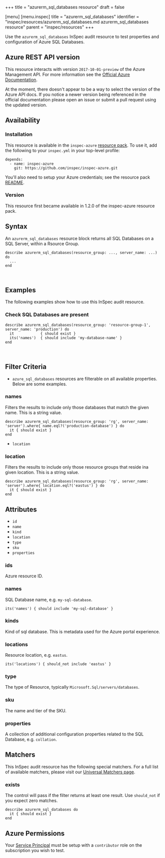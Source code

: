 +++
title = "azurerm_sql_databases resource"
draft = false

[menu]
  [menu.inspec]
    title = "azurerm_sql_databases"
    identifier = "inspec/resources/azurerm_sql_databases.md azurerm_sql_databases resource"
    parent = "inspec/resources"
+++


Use the `azurerm_sql_databases` InSpec audit resource to test properties and configuration of Azure SQL Databases.
<br />

## Azure REST API version

This resource interacts with version `2017-10-01-preview` of the Azure Management API. For more
information see the [Official Azure Documentation](https://docs.microsoft.com/en-us/rest/api/sql/databases/listbyserver).

At the moment, there doesn't appear to be a way to select the version of the
Azure API docs. If you notice a newer version being referenced in the official
documentation please open an issue or submit a pull request using the updated
version.

## Availability

### Installation

This resource is available in the `inspec-azure` [resource
pack](https://www.inspec.io/docs/reference/glossary/#resource-pack). To use it, add the
following to your `inspec.yml` in your top-level profile:

    depends:
      - name: inspec-azure
        git: https://github.com/inspec/inspec-azure.git

You'll also need to setup your Azure credentials; see the resource pack
[README](https://github.com/inspec/inspec-azure#inspec-for-azure).

### Version

This resource first became available in 1.2.0 of the inspec-azure resource pack.

## Syntax

An `azurerm_sql_databases` resource block returns all SQL Databases on a SQL Server, within a Rsource Group.

    describe azurerm_sql_databases(resource_group: ..., server_name: ...) do
      ...
    end

<br />

## Examples

The following examples show how to use this InSpec audit resource.

### Check SQL Databases are present

    describe azurerm_sql_databases(resource_group: 'resource-group-1', server_name: 'production') do
      it            { should exist }
      its('names')  { should include 'my-database-name' }
    end
<br />

## Filter Criteria

* `azure_sql_databases` resources are filterable on all available properties. Below are some examples.

### names

Filters the results to include only those databases that match the given
name. This is a string value.

    describe azurerm_sql_databases(resource_group: 'rg', server_name: 'server').where{ name.eql?('production-database') } do
      it { should exist }
    end
    
* `location`

### location

Filters the results to include only those resource groups that reside ina given location. This is a string value.

    describe azurerm_sql_databases(resource_group: 'rg', server_name: 'server').where{ location.eql?('eastus') } do
      it { should exist }
    end

## Attributes

- `id`
- `name`
- `kind`
- `location`
- `type`
- `sku`
- `properties`

### ids
Azure resource ID.

### names
SQL Database name, e.g. `my-sql-database`.
    
    its('names') { should include 'my-sql-database' }

### kinds
Kind of sql database. This is metadata used for the Azure portal experience.

### locations
Resource location, e.g. `eastus`.

    its('locations') { should_not include 'eastus' }

### type
The type of Resource, typically `Microsoft.Sql/servers/databases`.

### sku
The name and tier of the SKU.

### properties
A collection of additional configuration properties related to the SQL Database, e.g. `collation`.

## Matchers

This InSpec audit resource has the following special matchers. For a full list of available matchers,
please visit our [Universal Matchers page](https://www.inspec.io/docs/reference/matchers/).

### exists

The control will pass if the filter returns at least one result. Use
`should_not` if you expect zero matches.

    describe azurerm_sql_databases do
      it { should exist }
    end

## Azure Permissions

Your [Service
Principal](https://docs.microsoft.com/en-us/azure/azure-resource-manager/resource-group-create-service-principal-portal)
must be setup with a `contributor` role on the subscription you wish to test.
